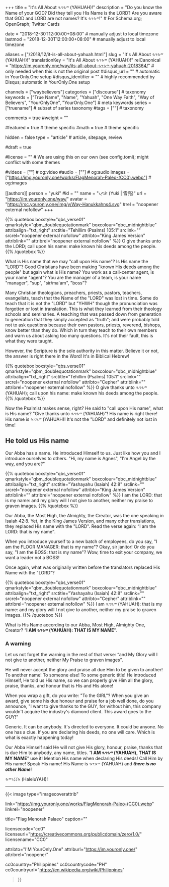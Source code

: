 +++
title = "It's All About 𐤉𐤄𐤅𐤄 (YAHUAH)!"
description = "Do you know the Name of your GOD? Did they tell you His Name is the LORD? Are you aware that GOD and LORD are not names? It's 𐤉𐤄𐤅𐤄!"  # For Schema.org; OpenGraph; Twitter Cards

date = "2018-12-30T12:00:00+08:00"                          # manually adjust to local timezone
lastmod = "2018-12-30T12:00:00+08:00"                          # manually adjust to local timezone

aliases = ["/2018/12/it-is-all-about-yahuah.html"]
slug = "It's All About 𐤉𐤄𐤅𐤄 (YAHUAH)!"
translationKey = "It's All About 𐤉𐤄𐤅𐤄 (YAHUAH)!"
relCanonical = "https://im.youronly.one/way/its-all-about-𐤉𐤄𐤅𐤄-yahuah-2018364/"                           # only needed when this is not the original post
#disqus_url = ""                                                    # automatic in YourOnly.One setup
#disqus_identifier = ""                                             # highly recommended by Disqus; automatic in YourOnly.One setup

channels = ["waybelievers"]
categories = ["discourse"]                           # taxonomy
keywords = ["True Name", "Name", "Yahuah", "One Way Faith", "Way of Believers", "YourOnlyOne", "YourOnly.One"]                             # meta keywords
series = ["truename"]                               # subset of series taxonomy
#tags = [""]                                 # taxonomy

comments = true
#weight = ""

#featured = true                              # theme specific
#math = true                                  # theme specific

hidden = false
type = "article"                                                           # article, sitepage, review

#draft = true

#license = ""                                 # We are using this on our own (see config.toml); might conflict with some themes

#videos = [""]                                # og:video
#audio = [""]                                 # og:audio
images = ["https://img.youronly.one/works/FlagMenorah-Paleo-(CC0).webp"]    # og:images

[[authors]]
person = "yuki"
#id = ""
name = "ᜌᜓᜃᜒ (Yuki | 雪亮)"
url = "https://im.youronly.one/way/"
avatar = "https://rsc.youronly.one/img/y/Way-Hanukkahns4.svg"
#rel = "noopener external nofollow"
+++

{{% quotebox boxstyle="qbs_verse01" qmarkstyle="qbm_doublequotationmark" boxcolour="qbc_midnightblue" attribalign="txt_right" srctitle="Tehillim (Psalms) 105:1" srclink="" srcrel="noopener external nofollow" attribto="King James Version" attriblink="" attribrel="noopener external nofollow" %}}
O give thanks unto the LORD; call upon his name: make known his deeds among the people.
{{% /quotebox %}}

<!--more-->

What is His name that we may "call upon His name"? Is His name the "LORD"? Good Christians have been making "known His deeds among the people" but again what is His name? You work as a call-center agent, is your name "agent"? You are the manager of a team, is your name "manager", "sup", "sir/ma'am", "boss"?

Many Christian theologians, preachers, priests, pastors, teachers, evangelists, teach that the Name of the "LORD" was lost in time. Some do teach that it is not the "LORD" but "YHWH" though the pronunciation was forgotten or lost in translation. This is what they learned from their theology schools and seminaries. A teaching that was passed down from generation to generation that they simply accepted as "truth"; and were probably told not to ask questions because their own pastors, priests, reverend, bishops, know better than they do. Which in turn they teach to their own members and warn us about asking too many questions. It's not their fault, this is what they were taught.

However, the Scripture is the sole authority in this matter. Believe it or not, the answer is right there in the Word! It's in Biblical Hebrew!

{{% quotebox boxstyle="qbs_verse01" qmarkstyle="qbm_doublequotationmark" boxcolour="qbc_midnightblue" attribalign="txt_right" srctitle="Tehillim (Psalms) 105:1" srclink="" srcrel="noopener external nofollow" attribto="Cepher" attriblink="" attribrel="noopener external nofollow" %}}
O give thanks unto <bdi lang="hbo-Hebr" dir="rtl">𐤉𐤄𐤅𐤄</bdi> (YAHUAH); call upon his name: make known his deeds among the people.
{{% /quotebox %}}

Now the Psalmist makes sense, right? He said to "call upon His name", what is His name? "Give thanks unto <bdi lang="hbo-Hebr" dir="rtl">𐤉𐤄𐤅𐤄</bdi> (YAHUAH)"! His name is right there! His name is <bdi lang="hbo-Hebr" dir="rtl">𐤉𐤄𐤅𐤄</bdi> (YAHUAH)! It's not the "LORD" and definitely not lost in time!

## He told us His name

Our Abba has a name. He introduced Himself to us. Just like how you and I introduce ourselves to others. "Hi, my name is Agnes", "I'm Angel by the way, and you are?"

{{% quotebox boxstyle="qbs_verse01" qmarkstyle="qbm_doublequotationmark" boxcolour="qbc_midnightblue" attribalign="txt_right" srctitle="Yashayahu (Isaiah) 42:8" srclink="" srcrel="noopener external nofollow" attribto="King James Version" attriblink="" attribrel="noopener external nofollow" %}}
I am the LORD: that is my name: and my glory will I not give to another, neither my praise to graven images.
{{% /quotebox %}}

Our Abba, the Most High, the Almighty, the Creator, was the one speaking in Isaiah 42:8. Yet, in the King James Version, and many other translations, they replaced His name with the "LORD". Read the verse again: <q>I am the LORD: that is my name</q>.

When you introduce yourself to a new batch of employees, do you say, "I am the FLOOR MANAGER: that is my name"? Okay, sir janitor! Or do you say, "I am the BOSS: that is my name"? Wow, time to exit your company, we want a leader not a BOSS!

Once again, what was originally written before the translators replaced His Name with the "LORD"?

{{% quotebox boxstyle="qbs_verse01" qmarkstyle="qbm_doublequotationmark" boxcolour="qbc_midnightblue" attribalign="txt_right" srctitle="Yashayahu (Isaiah) 42:8" srclink="" srcrel="noopener external nofollow" attribto="Cepher" attriblink="" attribrel="noopener external nofollow" %}}
I am <bdi lang="hbo-Hebr" dir="rtl">𐤉𐤄𐤅𐤄</bdi> (YAHUAH): that is my name: and my glory will I not give to another, neither my praise to graven images.
{{% /quotebox %}}

What is His Name according to our Abba, Most High, Almighty One, Creator? <q><strong>I AM <bdi lang="hbo-Hebr" dir="rtl">𐤉𐤄𐤅𐤄</bdi> (YAHUAH): THAT IS MY NAME</strong></q>.

### A warning

Let us not forget the warning in the rest of that verse: <q>and My Glory will I not give to another, neither My Praise to graven images</q>.

He will never accept the glory and praise all due Him to be given to another! To another name! To someone else! To some generic title! He introduced Himself, He told us His name, so we can properly give Him all the glory, praise, thanks, and honour that is His and His alone!

When you wrap a gift, do you write: "To the GIRL"? When you give an award, give some his due honour and praise for a job well done, do you announce, "I want to give thanks to the GUY, for without him, this company wouldn't acquire the industry's diamond client. This award goes to the GUY!"

Generic. It can be anybody. It's directed to everyone. It could be anyone. No one has a clue. If you are declaring his deeds, no one will care. Which is what is exactly happening today!

Our Abba Himself said He will not give His glory, honour, praise, thanks that is due Him to anybody, any name, titles. <q><strong>I AM <bdi lang="hbo-Hebr" dir="rtl">𐤉𐤄𐤅𐤄</bdi> (YAHUAH), THAT IS MY NAME</strong></q> use it! Mention His name when declaring His deeds! Call Him by His name! Speak His name! His Name is <bdi lang="hbo-Hebr" dir="rtl">𐤉𐤄𐤅𐤄</bdi> (YAHUAH) and ***there is no other Name***!

<bdi dir="rtl" lang="hbo-Hebr">𐤄𐤋𐤋𐤅𐤉𐤄</bdi> (HaleluYAH)!

---

{{< image
  type="imagecoverattrib"

  link="https://img.youronly.one/works/FlagMenorah-Paleo-(CC0).webp"
  linkrel="noopener"

  title="Flag Menorah Palaeo"
  caption=""

  licensecode="cc0"
  licenseurl="https://creativecommons.org/publicdomain/zero/1.0/"
  licensename="CC0"

  attribto="I'M YourOnly.One"
  attriburl="https://im.youronly.one/"
  attribrel="noopener"

  cc0country="Philippines"
  cc0countrycode="PH"
  cc0countryurl="https://en.wikipedia.org/wiki/Philippines"
>}}
